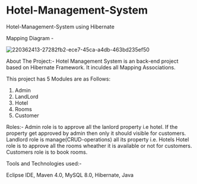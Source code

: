 # Hotel-Management-System
Hotel-Management-System using Hibernate

Mapping Diagram - 

![220362413-27282fb2-ece7-45ca-a4db-463bd235ef50](https://github.com/PPC2001/Hotel-Management-System/assets/107803628/df6d87a1-a68c-476b-bd9d-55868eb48f8a)



About The Project:-
Hotel Management System is an back-end project based on Hibernate Framework.
It inculdes all Mapping Associations.


This project has 5 Modules are as Follows:
1. Admin
2. LandLord
3. Hotel
4. Rooms
5. Customer


Roles:-
Admin role is to approve all the lanlord property i.e hotel. If the property get approved by admin then only it should visible for customers.
Landlord role is manage(CRUD-operations) all its property i.e. Hotels
Hotel role is to approve all the rooms wheather it is available or not for customers.
Customers role is to book rooms.



Tools and Technologies used:-

Eclipse IDE,
Maven 4.0,
MySQL 8.0,
Hibernate,
Java

